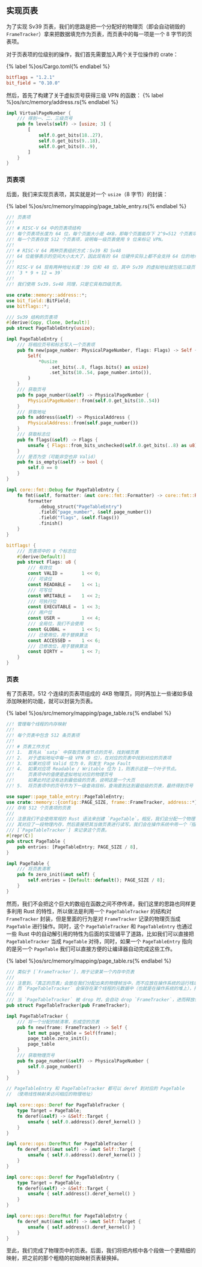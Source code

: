 ## 实现页表

为了实现 Sv39 页表，我们的思路是把一个分配好的物理页（即会自动销毁的 `FrameTracker`）拿来把数据填充作为页表，而页表中的每一项是一个 8 字节的页表项。

对于页表项的位级别的操作，我们首先需要加入两个关于位操作的 crate：

{% label %}os/Cargo.toml{% endlabel %}
```toml
bitflags = "1.2.1"
bit_field = "0.10.0"
```

然后，首先了构建了关于虚拟页号获得三级 VPN 的函数：
{% label %}os/src/memory/address.rs{% endlabel %}
```rust
impl VirtualPageNumber {
    /// 得到一、二、三级页号
    pub fn levels(self) -> [usize; 3] {
        [
            self.0.get_bits(18..27),
            self.0.get_bits(9..18),
            self.0.get_bits(0..9),
        ]
    }
}
```

### 页表项

后面，我们来实现页表项，其实就是对一个 `usize`（8 字节）的封装：

{% label %}os/src/memory/mapping/page_table_entry.rs{% endlabel %}
```rust
//! 页表项
//!
//! # RISC-V 64 中的页表项结构
//! 每个页表项长度为 64 位，每个页面大小是 4KB，即每个页面能存下 2^9=512 个页表项。
//! 每一个页表存放 512 个页表项，说明每一级页表使用 9 位来标记 VPN。
//!
//! # RISC-V 64 两种页表组织方式：Sv39 和 Sv48
//! 64 位能够表示的空间大小太大了，因此现有的 64 位硬件实际上都不会支持 64 位的地址空间。
//!
//! RISC-V 64 现有两种地址长度：39 位和 48 位，其中 Sv39 的虚拟地址就包括三级页表和页内偏移。
//! `3 * 9 + 12 = 39`
//!
//! 我们使用 Sv39，Sv48 同理，只是它具有四级页表。

use crate::memory::address::*;
use bit_field::BitField;
use bitflags::*;

/// Sv39 结构的页表项
#[derive(Copy, Clone, Default)]
pub struct PageTableEntry(usize);

impl PageTableEntry {
    /// 将相应页号和标志写入一个页表项
    pub fn new(page_number: PhysicalPageNumber, flags: Flags) -> Self {
        Self(
            *0usize
                .set_bits(..8, flags.bits() as usize)
                .set_bits(10..54, page_number.into()),
        )
    }
    /// 获取页号
    pub fn page_number(&self) -> PhysicalPageNumber {
        PhysicalPageNumber::from(self.0.get_bits(10..54))
    }
    /// 获取地址
    pub fn address(&self) -> PhysicalAddress {
        PhysicalAddress::from(self.page_number())
    }
    /// 获取标志位
    pub fn flags(&self) -> Flags {
        unsafe { Flags::from_bits_unchecked(self.0.get_bits(..8) as u8) }
    }
    /// 是否为空（可能非空也非 Valid）
    pub fn is_empty(&self) -> bool {
        self.0 == 0
    }
}

impl core::fmt::Debug for PageTableEntry {
    fn fmt(&self, formatter: &mut core::fmt::Formatter) -> core::fmt::Result {
        formatter
            .debug_struct("PageTableEntry")
            .field("page_number", &self.page_number())
            .field("flags", &self.flags())
            .finish()
    }
}

bitflags! {
    /// 页表项中的 8 个标志位
    #[derive(Default)]
    pub struct Flags: u8 {
        /// 有效位
        const VALID =       1 << 0;
        /// 可读位
        const READABLE =    1 << 1;
        /// 可写位
        const WRITABLE =    1 << 2;
        /// 可执行位
        const EXECUTABLE =  1 << 3;
        /// 用户位
        const USER =        1 << 4;
        /// 全局位，我们不会使用
        const GLOBAL =      1 << 5;
        /// 已使用位，用于替换算法
        const ACCESSED =    1 << 6;
        /// 已修改位，用于替换算法
        const DIRTY =       1 << 7;
    }
}
```

### 页表

有了页表项，512 个连续的页表项组成的 4KB 物理页，同时再加上一些诸如多级添加映射的功能，就可以封装为页表。

{% label %}os/src/memory/mapping/page_table.rs{% endlabel %}
```rust
//! 管理每个线程的内存映射
//!
//! 每个页表中包含 512 条页表项
//!
//! # 页表工作方式
//! 1.  首先从 `satp` 中获取页表根节点的页号，找到根页表
//! 2.  对于虚拟地址中每一级 VPN（9 位），在对应的页表中找到对应的页表项
//! 3.  如果对应项 Valid 位为 0，则发生 Page Fault
//! 4.  如果对应项 Readable / Writable 位为 1，则表示这是一个叶子节点。
//!     页表项中的值便是虚拟地址对应的物理页号
//!     如果此时还没有达到最低级的页表，说明这是一个大页
//! 5.  将页表项中的页号作为下一级查询目标，查询直到达到最低级的页表，最终得到页号

use super::page_table_entry::PageTableEntry;
use crate::memory::{config::PAGE_SIZE, frame::FrameTracker, address::*};
/// 存有 512 个页表项的页表
///
/// 注意我们不会使用常规的 Rust 语法来创建 `PageTable`。相反，我们会分配一个物理帧，
/// 其对应了一段物理内存，然后直接把其当做页表进行读写。我们会在操作系统中用一个『指针』
/// [`PageTableTracker`] 来记录这个页表。
#[repr(C)]
pub struct PageTable {
    pub entries: [PageTableEntry; PAGE_SIZE / 8],
}

impl PageTable {
    /// 将页表清零
    pub fn zero_init(&mut self) {
        self.entries = [Default::default(); PAGE_SIZE / 8];
    }
}
```

然而，我们不会把这个巨大的数组在函数之间不停传递，我们这里的思路也同样更多利用 Rust 的特性，所以做法是利用一个 `PageTableTracker` 的结构对 `FrameTracker` 封装，但是里面的行为是对 `FrameTracker` 记录的物理页当成 `PageTable` 进行操作。同时，这个 `PageTableTracker` 和 `PageTableEntry` 也通过一些 Rust 中的自动解引用的特性为后面的实现铺平了道路，比如我们可以直接把 `PageTableTracker` 当成 `PageTable` 对待，同时，如果一个 `PageTableEntry` 指向的是另一个 `PageTable` 我们可以直接方便的让编译器自动完成这些工作。

{% label %}os/src/memory/mapping/page_table.rs{% endlabel %}
```rust
/// 类似于 [`FrameTracker`]，用于记录某一个内存中页表
///
/// 注意到，『真正的页表』会放在我们分配出来的物理帧当中，而不应放在操作系统的运行栈或堆中。
/// 而 `PageTableTracker` 会保存在某个线程的元数据中（也就是在操作系统的堆上），指向其真正的页表。
///
/// 当 `PageTableTracker` 被 drop 时，会自动 drop `FrameTracker`，进而释放帧。
pub struct PageTableTracker(pub FrameTracker);

impl PageTableTracker {
    /// 将一个分配的帧清零，形成空的页表
    pub fn new(frame: FrameTracker) -> Self {
        let mut page_table = Self(frame);
        page_table.zero_init();
        page_table
    }
    /// 获取物理页号
    pub fn page_number(&self) -> PhysicalPageNumber {
        self.0.page_number()
    }
}

// PageTableEntry 和 PageTableTracker 都可以 deref 到对应的 PageTable
// （使用线性映射来访问相应的物理地址）

impl core::ops::Deref for PageTableTracker {
    type Target = PageTable;
    fn deref(&self) -> &Self::Target {
        unsafe { self.0.address().deref_kernel() }
    }
}

impl core::ops::DerefMut for PageTableTracker {
    fn deref_mut(&mut self) -> &mut Self::Target {
        unsafe { self.0.address().deref_kernel() }
    }
}

impl core::ops::Deref for PageTableEntry {
    type Target = PageTable;
    fn deref(&self) -> &Self::Target {
        unsafe { self.address().deref_kernel() }
    }
}

impl core::ops::DerefMut for PageTableEntry {
    fn deref_mut(&mut self) -> &mut Self::Target {
        unsafe { self.address().deref_kernel() }
    }
}
```

至此，我们完成了物理页中的页表。后面，我们将把内核中各个段做一个更精细的映射，把之前的那个粗糙的初始映射页表替换掉。